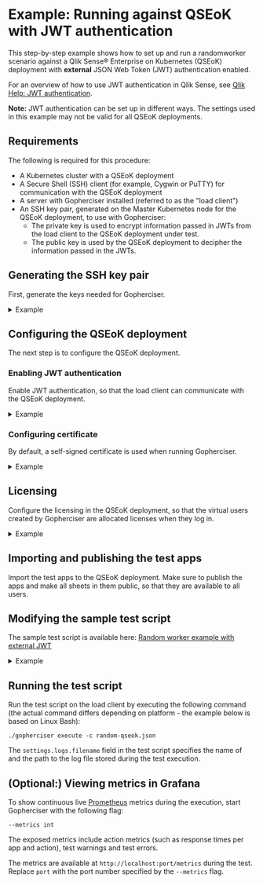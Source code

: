 # Example: Running against QSEoK with JWT authentication

This step-by-step example shows how to set up and run a randomworker scenario against a Qlik Sense® Enterprise on Kubernetes (QSEoK) deployment with **external** JSON Web Token (JWT) authentication enabled.

For an overview of how to use JWT authentication in Qlik Sense, see [Qlik Help: JWT authentication](https://help.qlik.com/en-US/sense/Subsystems/ManagementConsole/Content/Sense_QMC/JWT-authentication.htm).

**Note:** JWT authentication can be set up in different ways. The settings used in this example may not be valid for all QSEoK deployments.

## Requirements

The following is required for this procedure:

* A Kubernetes cluster with a QSEoK deployment
* A Secure Shell (SSH) client (for example, Cygwin or PuTTY) for communication with the QSEoK deployment
* A server with Gopherciser installed (referred to as the "load client")
* An SSH key pair, generated on the Master Kubernetes node for the QSEoK deployment, to use with Gopherciser:
  * The private key is used to encrypt information passed in JWTs from the load client to the QSEoK deployment under test.
  * The public key is used by the QSEoK deployment to decipher the information passed in the JWTs.

## Generating the SSH key pair

First, generate the keys needed for Gopherciser.

<details>

<summary>Example</summary>

**Note:** This example requires OpenSSL to be installed.

Do the following in the QSEoK deployment:

1. Generate the private key and save it to a file (`mock.pem`):
```
openssl genrsa -out mock.pem 4096
```

2. Generate the public key and save it to a file (`mockpublic.pem`):
```
openssl rsa -in mock.pem -pubout -out mockpublic.pem
```

3. Store the private key in a location that can be accessed by the load client. In this example, the file (`mock.pem`) is stored in the same folder as Gopherciser on the load client.

</details>

## Configuring the QSEoK deployment

The next step is to configure the QSEoK deployment.

### Enabling JWT authentication

Enable JWT authentication, so that the load client can communicate with the QSEoK deployment.

<details>

<summary>Example</summary>

Do the following in the QSEoK deployment:

* Enable JWT authentication using the `identity-providers` module in the "values" file.

  **Warning:** The `identity-providers` configuration below is not intended for production use and the provided example may be subject to change without notice. In addition, since no cookie is stored, every request is evaluated for authentication.

  **Note:** The contents of the `kid` (key ID) field must match the contents of the corresponding field in the test script (see `connectionSettings.jwtsettings.jwtheader` below).

```
identity-providers:
  secrets:
    idpConfigs:
      - issuerConfig:
          issuer: "https://qlik.api.internal"
        primary: false
        realm: "custom"
        hostname: "my-server-url"
        staticKeys:
        - kid: "my-key-identifier"
          pem: |-
            -----BEGIN PUBLIC KEY-----
            <INSERT PUBLIC KEY HERE>
            -----END PUBLIC KEY-----
```

</details>

### Configuring certificate 

By default, a self-signed certificate is used when running Gopherciser. 

<details>

<summary>Example</summary>

To use a self-signed certificate, do the following:

* Set `connectionSettings.allowuntrusted` to `true` in your test script (as it is set to `false` by default).

To use a proper certificate instead, do the following:

1. Add the certificate and its private key using the `elastic-infra` module in the "values" file (alternatively, store the key as a secret in the Kubernetes cluster and point to it from the "values" file).

   **Note:** The private key below is not the same as the public key in the `identity-providers` module, but rather the valid domain certificate information.

```
elastic-infra:
  tlsSecret:
    enabled: true
    crt: |
      -----BEGIN CERTIFICATE-----
      <INSERT CERTIFICATES HERE>
      -----END CERTIFICATE-----
    key: |
      -----BEGIN PRIVATE KEY-----
      <INSERT PRIVATE KEY HERE>
      -----END PRIVATE KEY-----
```

2. Set `connectionSettings.security` to `true` in your test script (as it is set to `false` by default).

</details>

## Licensing

Configure the licensing in the QSEoK deployment, so that the virtual users created by Gopherciser are allocated licenses when they log in.

<details>
 
<summary>Example</summary>

Do the following in the QSEoK deployment:

1. Open the Management Console.
2. Select **License / User Allocation** under **Governance**.
3. Configure the licensing for the virtual users.

</details>

## Importing and publishing the test apps

Import the test apps to the QSEoK deployment. Make sure to publish the apps and make all sheets in them public, so that they are available to all users.

## Modifying the sample test script

The sample test script is available here: [Random worker example with external JWT](./examples/random-qseok.json)

<details>
 
<summary>Example</summary>

Do the following on the load client:

1. Download the sample test script.
2. Modify the following fields to match the QSEoK setup configured above:

   * `connectionSettings.server`: The hostname of the QSEoK deployment.
   * `connectionSettings.jwtsettings.keypath`: The path to the private key (`mock.pem` in this example as the key is stored in the same folder as Gopherciser).
   * `connectionSettings.jwtsettings.jwtheader`: The JWT headers as an escaped JSON string.
   * `connectionSettings.jwtsettings.claims`: The JWT claims as an escaped JSON string.
   * `loginSettings.settings.directory`: The name of the user directory.
   * `scenario.action: OpenApp.settings.appguid`: The GUID of the test app.

3. Save the changes to the script.

</details>

## Running the test script

Run the test script on the load client by executing the following command (the actual command differs depending on platform - the example below is based on Linux Bash):

```
./gopherciser execute -c random-qseok.json
```

The `settings.logs.filename` field in the test script specifies the name of and the path to the log file stored during the test execution.

## (Optional:) Viewing metrics in Grafana

To show continuous live [Prometheus](https://prometheus.io/) metrics during the execution, start Gopherciser with the following flag:
```
--metrics int
```
The exposed metrics include action metrics (such as response times per app and action), test warnings and test errors. 

The metrics are available at `http://localhost:port/metrics` during the test. Replace `port` with the port number specified by the `--metrics` flag.
